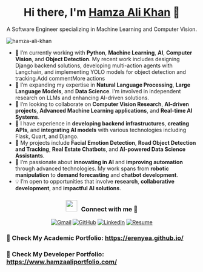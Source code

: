 <h1 align="center"> Hi there, I'm <a href="https://www.linkedin.com/in/hamza-ali-khan-5781b0200/" target="blank">Hamza Ali Khan</a> 👋</h1> 
<p align="center"> A Software Engineer specializing in Machine Learning and Computer Vision.
<br>

<p align="left"> <img src="https://komarev.com/ghpvc/?username=ErenYea" alt="hamza-ali-khan" /> </p>

- 🔭 I’m currently working with **Python**, **Machine Learning**, **AI**, **Computer Vision**, and **Object Detection**. My recent work includes designing Django backend solutions, developing multi-action agents with Langchain, and implementing YOLO models for object detection and tracking.Add commentMore actions
- 🌱 I’m expanding my expertise in **Natural Language Processing**, **Large Language Models**, and **Data Science**. I’m involved in independent research on LLMs and enhancing AI-driven solutions.
- 👯 I’m looking to collaborate on **Computer Vision Research**, **AI-driven projects**, **Advanced Machine Learning applications**, and **Real-time AI Systems**.
- 🚀 I have experience in **developing backend infrastructures**, **creating APIs**, and **integrating AI models** with various technologies including Flask, Quart, and Django.
- 🧠 My projects include **Facial Emotion Detection**, **Road Object Detection and Tracking**, **Real Estate Chatbots**, and **AI-powered Data Science Assistants**.
- 🌟 I’m passionate about **innovating in AI** and **improving automation** through advanced technologies. My work spans from **robotic manipulation** to **demand forecasting** and **chatbot development**.
- 💡 I’m open to opportunities that involve **research**, **collaborative development**, and **impactful AI solutions**.

<h3 align="center" > <img src="https://media.giphy.com/media/iY8CRBdQXODJSCERIr/giphy.gif" width="30" height="30" style="margin-right: 10px;">Connect with me 🤝 </h3>

<p align="center">
  <a href="mailto:alikhanhamza434@gmail.com"><img src="https://img.icons8.com/bubbles/50/000000/gmail.png" alt="Gmail"/></a>
  <a href="https://github.com/ErenYea"><img src="https://img.icons8.com/bubbles/50/000000/github.png" alt="GitHub"/></a>
  <a href="https://www.linkedin.com/in/hamza-ali-khan-5781b0200/"><img src="https://img.icons8.com/bubbles/50/000000/linkedin.png" alt="LinkedIn"/></a>
  <a href="https://flowcv.com/resume/6v7ig8lbh9e8"><img src="https://img.icons8.com/?size=50&id=115635&format=png" alt="Resume"/></a>
</p>

### 💼 Check My Academic Portfolio: https://erenyea.github.io/

### 💼 Check My Developer Portfolio: https://www.hamzaaliportfolio.com/
